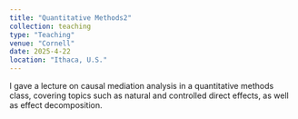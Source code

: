 ```yaml
---
title: "Quantitative Methods2"
collection: teaching
type: "Teaching"
venue: "Cornell"
date: 2025-4-22
location: "Ithaca, U.S."
---
```


I gave a lecture on causal mediation analysis in a quantitative methods class, covering topics such as natural and controlled direct effects, as well as effect decomposition.

